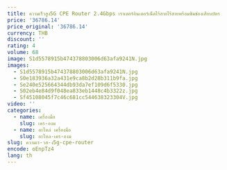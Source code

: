 ```yaml
---
title: ความเร็วสูง5G CPE Router 2.4Gbps เราเตอร์อินเตอร์เน็ตไร้สายไร้สายพร้อมซิมช่องเสียบบัตร
price: '36786.14'
price_original: '36786.14'
currency: THB
discount: ''
rating: 4
volume: 68
image: S1d5578915b474378803006d63afa9241N.jpg
images:
  - S1d5578915b474378803006d63afa9241N.jpg
  - S0e183936a32a431e9ca8b2d28b311b9fa.jpg
  - Se240e525664344db93da7ef109d6f5330.jpg
  - S02eb4e84d9f048ea833eb1448c4b3322z.jpg
  - Sf45108045f7c46c681cc544638323304V.jpg
video: ''
categories:
  - name: เครื่องมือ
    slug: เคร-องม
  - name: อะไหล่ เครื่องมือ
    slug: อะไหล-เคร-องม
slug: ความเร-วส-ง5g-cpe-router
encode: oEnpTz4
lang: th
---
```

  